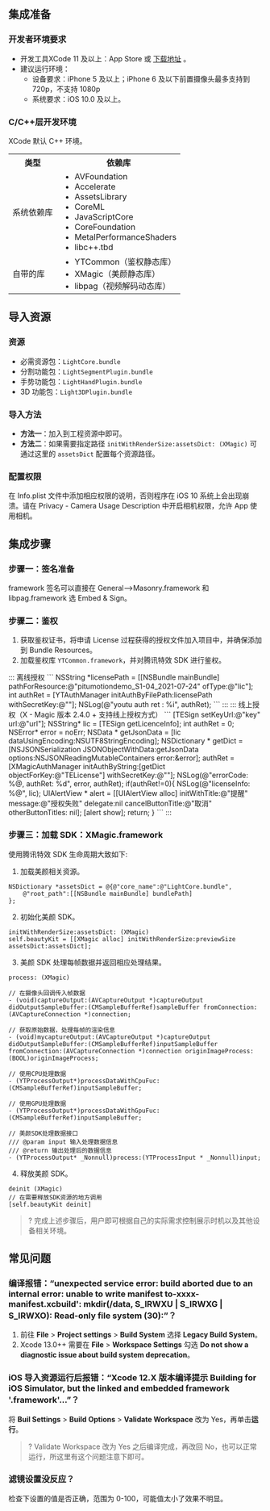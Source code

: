 ## 集成准备
### 开发者环境要求
- 开发工具XCode 11 及以上：App Store 或 [下载地址](https://developer.apple.com/xcode/resources/) 。
- 建议运行环境：
    - 设备要求：iPhone 5 及以上；iPhone 6 及以下前置摄像头最多支持到 720p，不支持 1080p
    - 系统要求：iOS 10.0 及以上。

### C/C++层开发环境
XCode 默认 C++ 环境。
<table>
<tr><th>类型</th><th>依赖库</th></tr>
<tr>
<td>系统依赖库</td>
<td><ul style="margin:0">
<li/>AVFoundation
<li/>Accelerate
<li/>AssetsLibrary
<li/>CoreML
<li/>JavaScriptCore
<li/>CoreFoundation
<li/>MetalPerformanceShaders
<li/>libc++.tbd
</ul></td>
</tr>
<tr>
<td>自带的库</td>
<td><ul style="margin:0">
<li/>YTCommon（鉴权静态库）
<li/>XMagic（美颜静态库）
<li/>libpag（视频解码动态库）
</ul></td>
</tr>
</table>

## 导入资源

### 资源
- 必需资源包：`LightCore.bundle`
- 分割功能包：`LightSegmentPlugin.bundle`
- 手势功能包：`LightHandPlugin.bundle`
- 3D 功能包：`Light3DPlugin.bundle`

### 导入方法
- **方法一**：加入到工程资源中即可。
- **方法二**：如果需要指定路径 `initWithRenderSize:assetsDict: (XMagic)` 可通过这里的 `assetsDict` 配置每个资源路径。

### 配置权限
在 Info.plist 文件中添加相应权限的说明，否则程序在 iOS 10 系统上会出现崩溃。请在 Privacy - Camera Usage Description 中开启相机权限，允许 App 使用相机。

## 集成步骤

### 步骤一：签名准备
framework 签名可以直接在 General-->Masonry.framework 和 libpag.framework 选 Embed & Sign。

### 步骤二：鉴权
1. 获取鉴权证书，将申请 License 过程获得的授权文件加入项目中，并确保添加到 Bundle Resources。
2. 加载鉴权库 `YTCommon.framework`，并对腾讯特效 SDK 进行鉴权。
<dx-tabs>
::: 离线授权
```
NSString *licensePath = [[NSBundle mainBundle] pathForResource:@"pitumotiondemo_S1-04_2021-07-24" ofType:@"lic"];
int authRet = [YTAuthManager initAuthByFilePath:licensePath withSecretKey:@""];
NSLog(@"youtu auth ret : %i", authRet);
```
:::
::: 线上授权（X - Magic 版本 2.4.0 + 支持线上授权方式）
```
[TESign setKeyUrl:@"key" url:@"url"];
NSString* lic = [TESign getLicenceInfo];
int authRet = 0;
NSError* error = noErr;
NSData * getJsonData = [lic dataUsingEncoding:NSUTF8StringEncoding];
NSDictionary * getDict = [NSJSONSerialization JSONObjectWithData:getJsonData options:NSJSONReadingMutableContainers error:&error];
authRet = [XMagicAuthManager initAuthByString:[getDict objectForKey:@"TELicense"] withSecretKey:@""];
NSLog(@"errorCode: %@, authRet: %d", error, authRet);
if(authRet!=0){
	NSLog(@"licenseInfo: %@", lic);
	UIAlertView * alert = [[UIAlertView alloc] initWithTitle:@"提醒" message:@"授权失败" delegate:nil cancelButtonTitle:@"取消" otherButtonTitles: nil];
	[alert show];
	return;
}
```
:::
</dx-tabs>

### 步骤三：加载 SDK：XMagic.framework

使用腾讯特效 SDK 生命周期大致如下:
1. 加载美颜相关资源。
```
NSDictionary *assetsDict = @{@"core_name":@"LightCore.bundle",
	@"root_path":[[NSBundle mainBundle] bundlePath]
};
```
2. 初始化美颜 SDK。
```
initWithRenderSize:assetsDict: (XMagic)
self.beautyKit = [[XMagic alloc] initWithRenderSize:previewSize assetsDict:assetsDict];
```
3. 美颜 SDK 处理每帧数据并返回相应处理结果。
```
process: (XMagic)
```
```
// 在摄像头回调传入帧数据
- (void)captureOutput:(AVCaptureOutput *)captureOutput didOutputSampleBuffer:(CMSampleBufferRef)sampleBuffer fromConnection:(AVCaptureConnection *)connection;

// 获取原始数据，处理每帧的渲染信息
- (void)mycaptureOutput:(AVCaptureOutput *)captureOutput didOutputSampleBuffer:(CMSampleBufferRef)inputSampleBuffer fromConnection:(AVCaptureConnection *)connection originImageProcess:(BOOL)originImageProcess;

// 使用CPU处理数据
- (YTProcessOutput*)processDataWithCpuFuc:(CMSampleBufferRef)inputSampleBuffer;

// 使用GPU处理数据
- (YTProcessOutput*)processDataWithGpuFuc:(CMSampleBufferRef)inputSampleBuffer;

// 美颜SDK处理数据接口
/// @param input 输入处理数据信息
/// @return 输出处理后的数据信息
- (YTProcessOutput* _Nonnull)process:(YTProcessInput * _Nonnull)input;
```
4. 释放美颜 SDK。
```
deinit (XMagic)
// 在需要释放SDK资源的地方调用
[self.beautyKit deinit]
```



> ? 完成上述步骤后，用户即可根据自己的实际需求控制展示时机以及其他设备相关环境。



## 常见问题
###  编译报错：“unexpected service error: build aborted due to an internal error: unable to write manifest to-xxxx-manifest.xcbuild': mkdir(/data, S_IRWXU | S_IRWXG | S_IRWXO): Read-only file system (30):”？
1. 前往 **File** > **Project settings** > **Build System** 选择 **Legacy Build System**。
2. Xcode 13.0++  需要在 **File** > **Workspace Settings**  勾选 **Do not show a diagnostic issue about build system deprecation**。

### iOS 导入资源运行后报错：“Xcode 12.X 版本编译提示 Building for iOS Simulator, but the linked and embedded framework '.framework'...”？
将 **Buil Settings** > **Build Options** > **Validate Workspace** 改为 Yes，再单击**运行**。
>?  Validate Workspace 改为 Yes 之后编译完成，再改回 No，也可以正常运行，所这里有这个问题注意下即可。

### 滤镜设置没反应？
检查下设置的值是否正确，范围为 0-100，可能值太小了效果不明显。
	 
	 
	 
	 
	 
	 
	 
	 